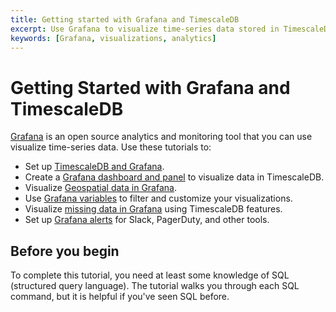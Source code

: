 ```yaml
---
title: Getting started with Grafana and TimescaleDB
excerpt: Use Grafana to visualize time-series data stored in TimescaleDB
keywords: [Grafana, visualizations, analytics]
---
```


# Getting Started with Grafana and TimescaleDB
[Grafana][grafana-website] is an open source analytics and monitoring tool that
you can use visualize time-series data. Use these tutorials to:

*   Set up [TimescaleDB and Grafana][install-grafana].
*   Create a [Grafana dashboard and panel][tutorial-grafana-dashboards] to
    visualize data in TimescaleDB.
*   Visualize [Geospatial data in Grafana][tutorial-grafana-geospatial].
*   Use [Grafana variables][tutorial-grafana-variables] to filter and customize
    your visualizations.
*   Visualize [missing data in Grafana][tutorial-grafana-missing-data] using
    TimescaleDB features.
*   Set up [Grafana alerts][tutorial-grafana-alerts] for Slack, PagerDuty, and
    other tools.

## Before you begin
To complete this tutorial, you need at least some knowledge of SQL (structured
query language). The tutorial walks you through each SQL command, but it is
helpful if you've seen SQL before.

[grafana-website]: https://www.grafana.com
[install-grafana]: /timescaledb/:currentVersion:/tutorials/grafana/installation
[tutorial-grafana-alerts]: /timescaledb/:currentVersion:/tutorials/grafana/setup-alerts/
[tutorial-grafana-dashboards]: /timescaledb/:currentVersion:/tutorials/grafana/create-dashboard-and-panel/
[tutorial-grafana-geospatial]: /timescaledb/:currentVersion:/tutorials/grafana/geospatial-dashboards/
[tutorial-grafana-missing-data]: /timescaledb/:currentVersion:/tutorials/grafana/visualize-missing-data/
[tutorial-grafana-variables]: /timescaledb/:currentVersion:/tutorials/grafana/grafana-variables/
